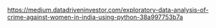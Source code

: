 https://medium.datadriveninvestor.com/exploratory-data-analysis-of-crime-against-women-in-india-using-python-38a997753b7a
